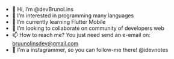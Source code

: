 - 👋 Hi, I’m @devBrunoLins
- 👀  I’m interested in programming many languages
- 🌱  I’m currently learning Flutter Mobile
- 💞️  I’m looking to collaborate on community of developers web
- 📫  How to reach me? You just need send an e-email on: bruunolinsdev@gmail.com
- 📸  I'm a instagrammer, so you can follow-me there! @idevnotes

<!---
devBrunoLins/devBrunoLins is a ✨ special ✨ repository because its `README.md` (this file) appears on your GitHub profile.
You can click the Preview link to take a look at your changes.
--->
